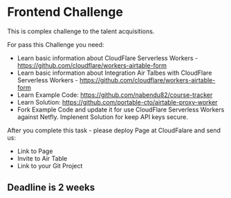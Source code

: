 # Frontend Challenge
This is complex challenge to the talent acquisitions.

For pass this Challenge you need:

* Learn basic information about CloudFlare Serverless Workers - https://github.com/cloudflare/workers-airtable-form
* Learn basic information about Integration Air Talbes with CloudFlare Serverless Workers - https://github.com/cloudflare/workers-airtable-form
* Learn Example Code: https://github.com/nabendu82/course-tracker
* Learn Solution: https://github.com/portable-cto/airtable-proxy-worker
* Fork Example Code and update it for use CloudFlare Serverless Workers against Netfly. Implenent Solution for keep API keys secure.

After you complete this task - please deploy Page at CloudFalare and send us:
* Link to Page
* Invite to Air Table
* Link to your Git Project


## Deadline is 2 weeks

